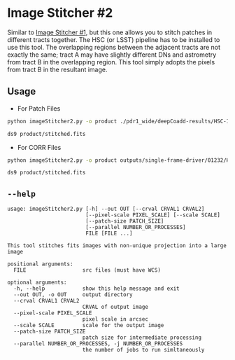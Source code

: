 # Image Stitcher #2
Similar to [Image Stitcher #1](../imageStitcher1), but this one allows you to stitch patches in different tracts together.  The HSC (or LSST) pipeline has to be installed to use this tool.  The overlapping regions between the adjacent tracts are not exactly the same; tract A may have slightly different DNs and astrometry from tract B in the overlapping region.  This tool simply adopts the pixels from tract B in the resultant image.

## Usage
* For Patch Files
```sh
python imageStitcher2.py -o product ./pdr1_wide/deepCoadd-results/HSC-I/852[45]/*,*/calexp-*.fits

ds9 product/stitched.fits
```
* For CORR Files
```sh
python imageStitcher2.py -o product outputs/single-frame-driver/01232/HSC-G/corr/CORR-0029414-*.fits

ds9 product/stitched.fits
```

## ```--help```
```
usage: imageStitcher2.py [-h] --out OUT [--crval CRVAL1 CRVAL2]
                         [--pixel-scale PIXEL_SCALE] [--scale SCALE]
                         [--patch-size PATCH_SIZE]
                         [--parallel NUMBER_OR_PROCESSES]
                         FILE [FILE ...]

This tool stitches fits images with non-unique projection into a large image

positional arguments:
  FILE                  src files (must have WCS)

optional arguments:
  -h, --help            show this help message and exit
  --out OUT, -o OUT     output directory
  --crval CRVAL1 CRVAL2
                        CRVAL of output image
  --pixel-scale PIXEL_SCALE
                        pixel scale in arcsec
  --scale SCALE         scale for the output image
  --patch-size PATCH_SIZE
                        patch size for intermediate processing
  --parallel NUMBER_OR_PROCESSES, -j NUMBER_OR_PROCESSES
                        the number of jobs to run simltaneously
```